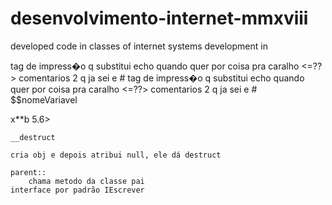 # desenvolvimento-internet-mmxviii
developed code in classes of internet systems development in 

tag de impress�o q substitui echo quando quer por coisa pra caralho
    <=??>
comentarios
    2 q ja sei e #
    tag de impress�o q substitui echo quando quer por coisa pra caralho
    <=??>
comentarios
    2 q ja sei e #
$$nomeVariavel

x**b 
    5.6>

    __destruct

    cria obj e depois atribui null, ele dá destruct

    parent::
        chama metodo da classe pai
    interface por padrão IEscrever

    

